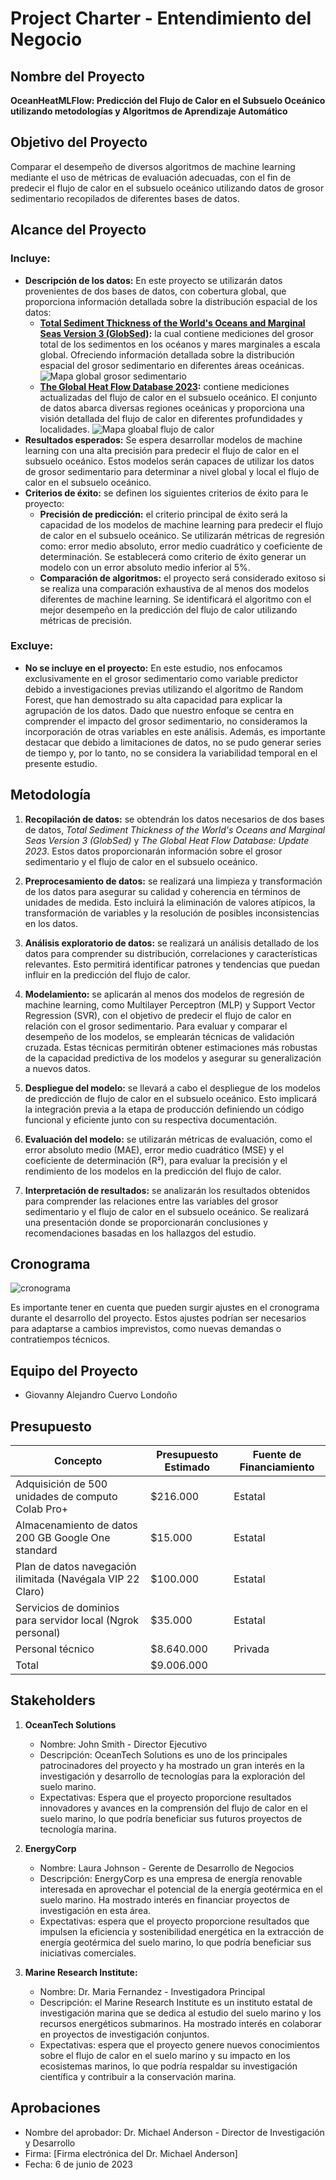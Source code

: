 # Project Charter - Entendimiento del Negocio

## Nombre del Proyecto

**OceanHeatMLFlow: Predicción del Flujo de Calor en el Subsuelo Oceánico utilizando metodologías y Algoritmos de Aprendizaje Automático**

## Objetivo del Proyecto

Comparar el desempeño de diversos algoritmos de machine learning mediante el uso de métricas de evaluación adecuadas, con el fin de predecir el flujo de calor en el subsuelo oceánico utilizando datos de grosor sedimentario recopilados de diferentes bases de datos.

## Alcance del Proyecto

### Incluye:

- **Descripción de los datos:** En este proyecto se utilizarán datos provenientes de dos bases de datos, con cobertura global, que proporciona información detallada sobre la distribución espacial de los datos: 
    * **[Total Sediment Thickness of the World's Oceans and Marginal Seas Version 3 (GlobSed)](https://www.ngdc.noaa.gov/mgg/sedthick/):**  la cual contiene mediciones del grosor total de los sedimentos en los océanos y mares marginales a escala global. Ofreciendo información detallada sobre la distribución espacial del grosor sedimentario en diferentes áreas oceánicas.
    ![Mapa global grosor sedimentario](./images/sedthick_map.png)
    * **[The Global Heat Flow Database 2023](https://ihfc-iugg.org/products/global-heat-flow-database/data):** contiene mediciones actualizadas del flujo de calor en el subsuelo oceánico. El conjunto de datos abarca diversas regiones oceánicas y proporciona una visión detallada del flujo de calor en diferentes profundidades y localidades.
    ![Mapa gloabal flujo de calor](./images/HeatFlow_map.png)
- **Resultados esperados:** Se espera desarrollar modelos de machine learning con una alta precisión para predecir el flujo de calor en el subsuelo oceánico. Estos modelos serán capaces de utilizar los datos de grosor sedimentario para determinar a nivel global y local el flujo de calor en el subsuelo oceánico.
- **Criterios de éxito:** se definen los siguientes criterios de éxito para le proyecto: 
    - **Precisión de predicción:** el criterio principal de éxito será la capacidad de los modelos de machine learning para predecir el flujo de calor en el subsuelo oceánico. Se utilizarán métricas de regresión como: error medio absoluto, error medio cuadrático y coeficiente de determinación. Se establecerá como criterio de éxito generar un modelo con un error absoluto medio inferior al 5%.
    - **Comparación de algoritmos:** el proyecto será considerado exitoso si se realiza una comparación exhaustiva de al menos dos modelos diferentes de machine learning. Se identificará el algoritmo con el mejor desempeño en la predicción del flujo de calor utilizando métricas de precisión. 

### Excluye:

- **No se incluye en el proyecto:** En este estudio, nos enfocamos exclusivamente en el grosor sedimentario como variable predictor debido a investigaciones previas utilizando el algoritmo de Random Forest, que han demostrado su alta capacidad para explicar la agrupación de los datos. Dado que nuestro enfoque se centra en comprender el impacto del grosor sedimentario, no consideramos la incorporación de otras variables en este análisis. Además, es importante destacar que debido a limitaciones de datos, no se pudo generar series de tiempo y, por lo tanto, no se considera la variabilidad temporal en el presente estudio.

## Metodología

1. **Recopilación de datos:** se obtendrán los datos necesarios de dos bases de datos, *Total Sediment Thickness of the World's Oceans and Marginal Seas Version 3 (GlobSed)* y *The Global Heat Flow Database: Update 2023*. Estos datos proporcionarán información sobre el grosor sedimentario y el flujo de calor en el subsuelo oceánico.

2. **Preprocesamiento de datos:** se realizará una limpieza y transformación de los datos para asegurar su calidad y coherencia en términos de unidades de medida. Esto incluirá la eliminación de valores atípicos, la transformación de variables y la resolución de posibles inconsistencias en los datos.

3. **Análisis exploratorio de datos:** se realizará un análisis detallado de los datos para comprender su distribución, correlaciones y características relevantes. Esto permitirá identificar patrones y tendencias que puedan influir en la predicción del flujo de calor.

4. **Modelamiento:** se aplicarán al menos dos modelos de regresión de machine learning, como Multilayer Perceptron (MLP) y Support Vector Regression (SVR), con el objetivo de predecir el flujo de calor en relación con el grosor sedimentario. Para evaluar y comparar el desempeño de los modelos, se emplearán técnicas de validación cruzada. Estas técnicas permitirán obtener estimaciones más robustas de la capacidad predictiva de los modelos y asegurar su generalización a nuevos datos.

5. **Despliegue del modelo:** se llevará a cabo el despliegue de los modelos de predicción de flujo de calor en el subsuelo oceánico. Esto implicará la integración previa a la etapa de producción definiendo un código funcional y eficiente junto con su respectiva documentación.

5. **Evaluación del modelo:** se utilizarán métricas de evaluación, como el error absoluto medio (MAE), error medio cuadrático (MSE) y el coeficiente de determinación (R²), para evaluar la precisión y el rendimiento de los modelos en la predicción del flujo de calor.

6. **Interpretación de resultados:** se analizarán los resultados obtenidos para comprender las relaciones entre las variables del grosor sedimentario y el flujo de calor en el subsuelo oceánico. Se realizará una presentación donde se proporcionarán conclusiones y recomendaciones basadas en los hallazgos del estudio.

## Cronograma
![cronograma](./images/Cronograma.png)

Es importante tener en cuenta que pueden surgir ajustes en el cronograma durante el desarrollo del proyecto. Estos ajustes podrían ser necesarios para adaptarse a cambios imprevistos, como nuevas demandas o contratiempos técnicos. 

## Equipo del Proyecto

- Giovanny Alejandro Cuervo Londoño


## Presupuesto

| Concepto                                | Presupuesto Estimado | Fuente de Financiamiento |
|-----------------------------------------|---------------------|--------------------------|
| Adquisición de 500 unidades de computo Colab Pro+ | $216.000              | Estatal                  |
| Almacenamiento de datos 200 GB Google One standard                 | $15.000              | Estatal                  |
| Plan de datos navegación ilimitada (Navégala VIP 22 Claro)      | $100.000              | Estatal                 |
| Servicios de dominios para servidor local (Ngrok personal)     | $35.000              | Estatal                  |
| Personal técnico              | $8.640.000              | Privada                  |
| Total              | $9.006.000              |                   |
## Stakeholders

1. **OceanTech Solutions**

    - Nombre: John Smith - Director Ejecutivo
    - Descripción: OceanTech Solutions es uno de los principales patrocinadores del proyecto y ha mostrado un gran interés en la investigación y desarrollo de tecnologías para la exploración del suelo marino.
    - Expectativas: Espera que el proyecto proporcione resultados innovadores y avances en la comprensión del flujo de calor en el suelo marino, lo que podría beneficiar sus futuros proyectos de tecnología marina.
2. **EnergyCorp**

    - Nombre: Laura Johnson - Gerente de Desarrollo de Negocios
    - Descripción: EnergyCorp es una empresa de energía renovable interesada en aprovechar el potencial de la energía geotérmica en el suelo marino. Ha mostrado interés en financiar proyectos de investigación en esta área.
    - Expectativas: espera que el proyecto proporcione resultados que impulsen la eficiencia y sostenibilidad energética en la extracción de energía geotérmica del suelo marino, lo que podría beneficiar sus iniciativas comerciales.
3. **Marine Research Institute:**
    - Nombre: Dr. Maria Fernandez - Investigadora Principal
    - Descripción: el Marine Research Institute es un instituto estatal de investigación marina que se dedica al estudio del suelo marino y los recursos energéticos submarinos. Ha mostrado interés en colaborar en proyectos de investigación conjuntos.
    - Expectativas: espera que el proyecto genere nuevos conocimientos sobre el flujo de calor en el suelo marino y su impacto en los ecosistemas marinos, lo que podría respaldar su investigación científica y contribuir a la conservación marina.


## Aprobaciones

- Nombre del aprobador: Dr. Michael Anderson - Director de Investigación y Desarrollo
- Firma: [Firma electrónica del Dr. Michael Anderson]
- Fecha: 6 de junio de 2023
